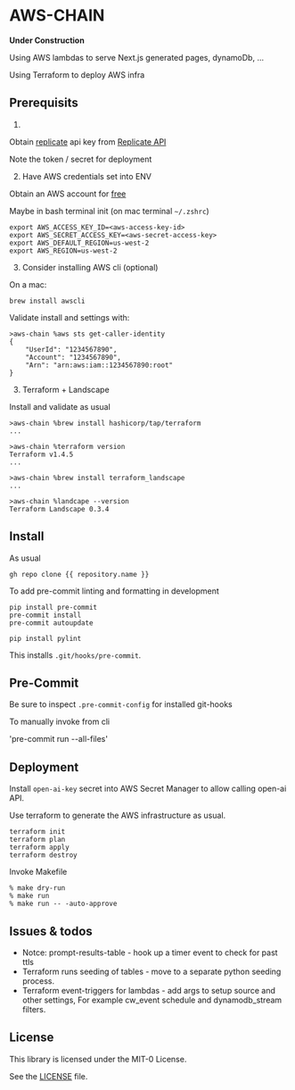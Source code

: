 # AWS-CHAIN

**Under Construction**

Using AWS lambdas to serve Next.js generated pages, dynamoDb, ...

Using Terraform to deploy AWS infra


## Prerequisits

1. 
Obtain [replicate](https://replicate.com) api key from [Replicate API](https://replicate.com/account/api-tokens)

Note the token / secret for deployment

2. Have AWS credentials set into ENV

Obtain an AWS account for [free](https://aws.amazon.com/free)

Maybe in bash terminal init (on mac terminal `~/.zshrc`)

```
export AWS_ACCESS_KEY_ID=<aws-access-key-id>
export AWS_SECRET_ACCESS_KEY=<aws-secret-access-key>
export AWS_DEFAULT_REGION=us-west-2
export AWS_REGION=us-west-2
```

3. Consider installing AWS cli (optional)

On a mac:

`brew install awscli`

Validate install and settings with:
```
>aws-chain %aws sts get-caller-identity
{
    "UserId": "1234567890",
    "Account": "1234567890",
    "Arn": "arn:aws:iam::1234567890:root"
}
```

3. Terraform + Landscape

Install and validate as usual

```
>aws-chain %brew install hashicorp/tap/terraform
...

>aws-chain %terraform version
Terraform v1.4.5
...

>aws-chain %brew install terraform_landscape
...

>aws-chain %landcape --version
Terraform Landscape 0.3.4
```

## Install

As usual
```
gh repo clone {{ repository.name }}
```

To add pre-commit linting and formatting in development

```
pip install pre-commit
pre-commit install
pre-commit autoupdate

pip install pylint
```

This installs `.git/hooks/pre-commit`.

## Pre-Commit

Be sure to inspect `.pre-commit-config` for installed git-hooks

To manually invoke from cli

'pre-commit run --all-files'

## Deployment

Install `open-ai-key` secret into AWS Secret Manager to allow calling open-ai API.

Use terraform to generate the AWS infrastructure as usual.

```
terraform init
terraform plan
terraform apply
terraform destroy
```

Invoke Makefile

```
% make dry-run
% make run
% make run -- -auto-approve
```

## Issues & todos

- Notce: prompt-results-table - hook up a timer event to check for past ttls
- Terraform runs seeding of tables - move to a separate python seeding process.
- Terraform event-triggers for lambdas - add args to setup source and other settings,
  For example cw_event schedule and dynamodb_stream filters.

## License

This library is licensed under the MIT-0 License.

See the [LICENSE](LICENSE) file.
